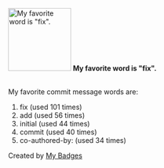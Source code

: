<img src="https://my-badges.github.io/my-badges/favorite-word.png" alt="My favorite word is &quot;fix&quot;." title="My favorite word is &quot;fix&quot;." width="128">
<strong>My favorite word is &quot;fix&quot;.</strong>
<br><br>

My favorite commit message words are:

1. fix (used 101 times)
2. add (used 56 times)
3. initial (used 44 times)
4. commit (used 40 times)
5. co-authored-by: (used 34 times)


Created by <a href="https://github.com/my-badges/my-badges">My Badges</a>